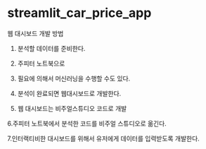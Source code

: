 # streamlit_car_price_app

웹 대시보드 개발 방법

1. 분석할 데이터를 준비한다.

2. 주피터 노트북으로 

3. 필요에 의해서 머신러닝을 수행할 수도 있다.

4. 분석이 완료되면 웹대시보드로 개발한다.

5. 웹 대시보드는 비주얼스튜디오 코드로 개발

6.주피터 노트북에서 분석한 코드를 비주얼 스튜디오로 옮긴다.

7.인터랙티비한 대시보드를 위해서 유저에게 데이터를 입력받도록 개발한다.

